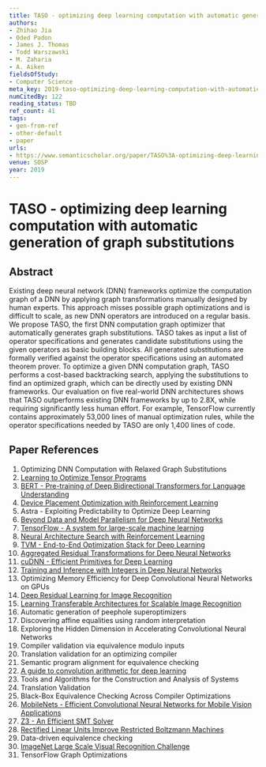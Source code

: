 ```yaml
---
title: TASO - optimizing deep learning computation with automatic generation of graph substitutions
authors:
- Zhihao Jia
- Oded Padon
- James J. Thomas
- Todd Warszawski
- M. Zaharia
- A. Aiken
fieldsOfStudy:
- Computer Science
meta_key: 2019-taso-optimizing-deep-learning-computation-with-automatic-generation-of-graph-substitutions
numCitedBy: 122
reading_status: TBD
ref_count: 41
tags:
- gen-from-ref
- other-default
- paper
urls:
- https://www.semanticscholar.org/paper/TASO%3A-optimizing-deep-learning-computation-with-of-Jia-Padon/80b362efee95c1759c6dab9219eb77ca3ee44475
venue: SOSP
year: 2019
---
```


# TASO - optimizing deep learning computation with automatic generation of graph substitutions

## Abstract

Existing deep neural network (DNN) frameworks optimize the computation graph of a DNN by applying graph transformations manually designed by human experts. This approach misses possible graph optimizations and is difficult to scale, as new DNN operators are introduced on a regular basis. We propose TASO, the first DNN computation graph optimizer that automatically generates graph substitutions. TASO takes as input a list of operator specifications and generates candidate substitutions using the given operators as basic building blocks. All generated substitutions are formally verified against the operator specifications using an automated theorem prover. To optimize a given DNN computation graph, TASO performs a cost-based backtracking search, applying the substitutions to find an optimized graph, which can be directly used by existing DNN frameworks. Our evaluation on five real-world DNN architectures shows that TASO outperforms existing DNN frameworks by up to 2.8X, while requiring significantly less human effort. For example, TensorFlow currently contains approximately 53,000 lines of manual optimization rules, while the operator specifications needed by TASO are only 1,400 lines of code.

## Paper References

1. Optimizing DNN Computation with Relaxed Graph Substitutions
2. [Learning to Optimize Tensor Programs](2018-learning-to-optimize-tensor-programs.md)
3. [BERT - Pre-training of Deep Bidirectional Transformers for Language Understanding](2019-bert-pre-training-of-deep-bidirectional-transformers-for-language-understanding.md)
4. [Device Placement Optimization with Reinforcement Learning](2017-device-placement-optimization-with-reinforcement-learning.md)
5. Astra - Exploiting Predictability to Optimize Deep Learning
6. [Beyond Data and Model Parallelism for Deep Neural Networks](2019-beyond-data-and-model-parallelism-for-deep-neural-networks.md)
7. [TensorFlow - A system for large-scale machine learning](2016-tensorflow-a-system-for-large-scale-machine-learning.md)
8. [Neural Architecture Search with Reinforcement Learning](2017-neural-architecture-search-with-reinforcement-learning.md)
9. [TVM - End-to-End Optimization Stack for Deep Learning](2018-tvm-end-to-end-optimization-stack-for-deep-learning.md)
10. [Aggregated Residual Transformations for Deep Neural Networks](2017-aggregated-residual-transformations-for-deep-neural-networks.md)
11. [cuDNN - Efficient Primitives for Deep Learning](2014-cudnn-efficient-primitives-for-deep-learning.md)
12. [Training and Inference with Integers in Deep Neural Networks](2018-training-and-inference-with-integers-in-deep-neural-networks.md)
13. Optimizing Memory Efficiency for Deep Convolutional Neural Networks on GPUs
14. [Deep Residual Learning for Image Recognition](2016-deep-residual-learning-for-image-recognition.md)
15. [Learning Transferable Architectures for Scalable Image Recognition](2018-learning-transferable-architectures-for-scalable-image-recognition.md)
16. Automatic generation of peephole superoptimizers
17. Discovering affine equalities using random interpretation
18. Exploring the Hidden Dimension in Accelerating Convolutional Neural Networks
19. Compiler validation via equivalence modulo inputs
20. Translation validation for an optimizing compiler
21. Semantic program alignment for equivalence checking
22. [A guide to convolution arithmetic for deep learning](2016-a-guide-to-convolution-arithmetic-for-deep-learning.md)
23. Tools and Algorithms for the Construction and Analysis of Systems
24. Translation Validation
25. Black-Box Equivalence Checking Across Compiler Optimizations
26. [MobileNets - Efficient Convolutional Neural Networks for Mobile Vision Applications](2017-mobilenets-efficient-convolutional-neural-networks-for-mobile-vision-applications.md)
27. [Z3 - An Efficient SMT Solver](2008-z3-an-efficient-smt-solver.md)
28. [Rectified Linear Units Improve Restricted Boltzmann Machines](2010-rectified-linear-units-improve-restricted-boltzmann-machines.md)
29. Data-driven equivalence checking
30. [ImageNet Large Scale Visual Recognition Challenge](2015-imagenet-large-scale-visual-recognition-challenge.md)
31. TensorFlow Graph Optimizations
